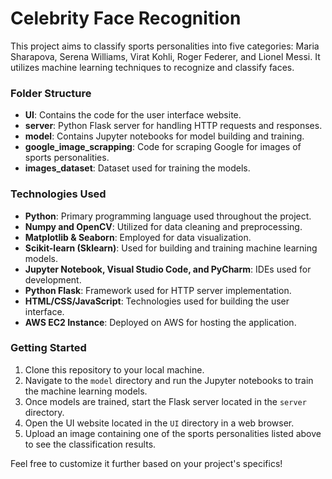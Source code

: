 # Celebrity Face Recognition

This project aims to classify sports personalities into five categories: Maria Sharapova, Serena Williams, Virat Kohli, Roger Federer, and Lionel Messi. It utilizes machine learning techniques to recognize and classify faces.

### Folder Structure

- **UI**: Contains the code for the user interface website.
- **server**: Python Flask server for handling HTTP requests and responses.
- **model**: Contains Jupyter notebooks for model building and training.
- **google_image_scrapping**: Code for scraping Google for images of sports personalities.
- **images_dataset**: Dataset used for training the models.

### Technologies Used

- **Python**: Primary programming language used throughout the project.
- **Numpy and OpenCV**: Utilized for data cleaning and preprocessing.
- **Matplotlib & Seaborn**: Employed for data visualization.
- **Scikit-learn (Sklearn)**: Used for building and training machine learning models.
- **Jupyter Notebook, Visual Studio Code, and PyCharm**: IDEs used for development.
- **Python Flask**: Framework used for HTTP server implementation.
- **HTML/CSS/JavaScript**: Technologies used for building the user interface.
- **AWS EC2 Instance**: Deployed on AWS for hosting the application.

### Getting Started

1. Clone this repository to your local machine.
2. Navigate to the `model` directory and run the Jupyter notebooks to train the machine learning models.
3. Once models are trained, start the Flask server located in the `server` directory.
4. Open the UI website located in the `UI` directory in a web browser.
5. Upload an image containing one of the sports personalities listed above to see the classification results.


Feel free to customize it further based on your project's specifics!